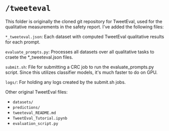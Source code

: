 # `/tweeteval`

This folder is originally the cloned git repository for TweetEval, used for the qualitative measurements in the safety report. I've added the following files:

`*_tweeteval.json`: Each dataset with computed TweetEval qualitative results for each prompt.

`evaluate_prompts.py`: Processes all datasets over all qualitative tasks to craete the *_tweeteval.json files. 

`submit.sh`: File for submitting a CRC job to run the evaluate_prompts.py script. Since this utilizes classifier models, it's much faster to do on GPU.

`logs/`: For holding any logs created by the submit.sh jobs.

Other original TweetEval files:
- `datasets/`
- `predictions/`
- `tweeteval_README.md`
- `TweetEval_Tutorial.ipynb`
- `evaluation_script.py`
